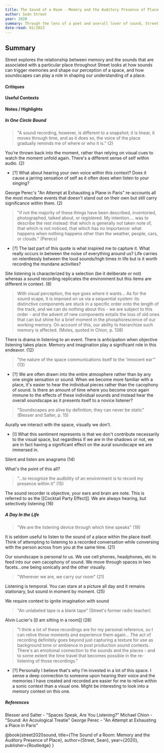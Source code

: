 ```yaml
---
title: The Sound of a Room - Memory and the Auditory Presence of Place
author: Seán Street
year: 2020
summary: Through the lens of a poet and overall lover of sound, Street investigates a different aspect of appreciating sound within each individual chapter.  
date-read: 01/2023
---
```

## Summary

Street explores the relationship between memory and the sounds that are associated with a particular place throughout  Street looks at how sounds can trigger memories and shape our perception of a space, and how soundscapes can play a role in shaping our understanding of a place.

#### Critiques

#### Useful Contexts

#### Notes / Highlights

##### In One Circle Bound

> "A sound recording, however, is different to a snapshot; it is linear, it moves through time, and as it does so, the voice of the place gradually reminds me of where or who it is." (2)

You're thrown back into the moment, rather than relying on visual cues to watch the moment unfold again.  There's a different sense of self within audio. (2) 

- [?] What about hearing your own voice within this context?  Does it cause a jarring sensation of self as it often does when listen to your singing?

George Perec's "An Attempt at Exhausting a Plane in Paris" re-accounts all the most mundane events that doesn't stand out on their own but still carry significance within them. (2)

> "if not the majority of these things have been described, inventoried, photographed, talked about, or registered.  My intention.... was to describe the rest instead: that which is generally not taken note of, that which is not noticed, that which has no importance: what happens when nothing happens other than the weather, people, cars, or clouds." (Perecs)

- [?] The last part of this quote is what inspired me to capture it.  What really occurs in between the noise of everything around us?  Life carries on relentlessly between the loud sounds/high times in life but is it worth recording the mundane activities?

Site listening is characterized by a selection (be it deliberate or not) whereas  a sound recording replicates the environment but this items are different in context. (8)

> With visual perception, the eye goes where it wants... As for the sound scape, it is imposed on us via a sequential system: its distinctive components are stuck in a specific order onto the length of the track, and we can do nothing about this - we are subject to this order - and the advent of new components entails the loss of old ones that can but shine for a brief moment in the phosphorescence of our working memory. On account of this, our ability to hierarchize such memory is affected. (Moles, quoted in Chion, p. 138)

There is drama in listening to an event.  There is anticipation when objective listening takes place.  Memory and imagination play a significant role in this endeavor. (12)

>"the nature of the space communications itself to the 'innocent ear'" (13)

- [?] We are often drawn into the entire atmosphere rather than by any one single sensation or sound.  When we become more familiar with a place, it's easier to hear the individual pieces rather than the cacophony of sound.  Is there an amount of time where you become once again immune to the effects of these individual sounds and instead hear the overall soundscape as it presents itself to a novice listener?

> "Soundscapes are alive by definition; they can never be static" (Blesser and Salter, p. 15)

Aurally we interact with the space, visually we don't. 

- [!] What this sentiment represents is that we don't contribute necessarily to the visual space, but regardless if we are in the shadows or not, we are in fact having a significant effect on the aural soundscape we are immersed in.

Silent and listen are anagrams (14)

What's the point of this all?
> "...to recognize the audbility of an environment is to record my presence within it" (15)

The sound recorder is objective, your ears and brain are note.  This is referred to as the [[Cocktail Party Effect]]. We are always hearing, but selectively listening (16)

##### A Day In the Life

> "We are the listening device through which time speaks" (19)

It is seldom useful to listen to the sound of a place within the place itself.  Think of attempting to listening to a recorded conversation while conversing with the person across from you at the same time. (21)

Our soundscape is personal to us. We use cell phones, headphones, etc to feed into our own cacophony of sound.  We move through spaces in two facets...one being sonically and the other visually.
> "Wherever we are, we carry our room" (21)

Listening is temporal.  You can stare at a picture all day and it remains stationary, but sound in moment by moment. (25)

We require context to ignite imagination with sound
> "An unlabeled tape is a blank tape" (Street's former radio teacher)

Alvin Lucier's [[I am sitting in a room]] (28)

> "I think a lot of these recordings are for my personal reference, so I can relive those moments and experience them again... The act of recording definitely goes beyond just capturing a texture for use as background tone or ambience in post production sound contexts. There's an emotional connection to the sounds and the places - and to some extent the time travel that becomes possible in the re-listening of those recordings."

- [?] Personally I believe that's why I'm invested in a lot of this space.  I sense a deep connection to someone upon hearing their voice and the memories I have created and recorded are easier for me to relive within a sonic context than a visual one.  Might be interesting to look into a memory context on this one.



##### References
Blesser and Salter - "Spaces Speak, Are You Listening?"
Michael Chion - "Sound: An Acoulogical Treatie"
George Perec - "An Attempt at Exhausting a Place in Paris"

@book{street2020sound,
  title={The Sound of a Room: Memory and the Auditory Presence of Place},
  author={Street, Sean},
  year={2020},
  publisher={Routledge}
}